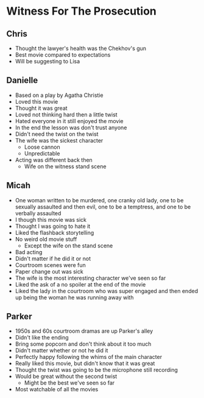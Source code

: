 # Witness For The Prosecution

## Chris

- Thought the lawyer's health was the Chekhov's gun
- Best movie compared to expectations
- Will be suggesting to Lisa

## Danielle

- Based on a play by Agatha Christie
- Loved this movie
- Thought it was great
- Loved not thinking hard then a little twist
- Hated everyone in it still enjoyed the movie
- In the end the lesson was don't trust anyone
- Didn't need the twist on the twist
- The wife was the sickest character
  - Loose cannon
  - Unpredictable
- Acting was different back then
  - Wife on the witness stand scene

## Micah

- One woman written to be murdered, one cranky old lady, one to be sexually
  assaulted and then evil, one to be a temptress, and one to be verbally
  assaulted
- I though this movie was sick
- Thought I was going to hate it
- Liked the flashback storytelling
- No weird old movie stuff
  - Except the wife on the stand scene
- Bad acting 
- Didn't matter if he did it or not
- Courtroom scenes were fun
- Paper change out was sick
- The wife is the most interesting character we've seen so far
- Liked the ask of a no spoiler at the end of the movie
- Liked the lady in the courtroom who was super engaged and then ended up being
  the woman he was running away with

## Parker

- 1950s and 60s courtroom dramas are up Parker's alley
- Didn't like the ending
- Bring some popcorn and don't think about it too much
- Didn't matter whether or not he did it
- Perfectly happy following the whims of the main character
- Really liked this movie, but didn't know that it was great
- Thought the twist was going to be the microphone still recording
- Would be great without the second twist
  - Might be the best we've seen so far
- Most watchable of all the movies
